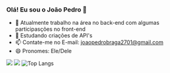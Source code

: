 ### Olá! Eu sou o João Pedro 👋

- 🔭 Atualmente trabalho na área no back-end com algumas participasções no front-end
- 🌱 Estudando criações de API's
- 📫 Contate-me no E-mail: joaopedrobraga2701@gmail.com
- 😄 Pronomes: Ele/Dele


![](https://github-readme-stats.vercel.app/api?username=JaoPedroBraga&theme=tokyonight&hide_border=false&include_all_commits=true&count_private=true)
![](https://github-readme-streak-stats.herokuapp.com/?user=JaoPedroBraga&theme=tokyonight&hide_border=false)
![Top Langs](https://github-readme-stats.vercel.app/api/top-langs/?username=JaoPedroBraga&langs_count=8&theme=tokyonight&hide_border=false&layout=compact&include_all_commits=true&count_private=true)






